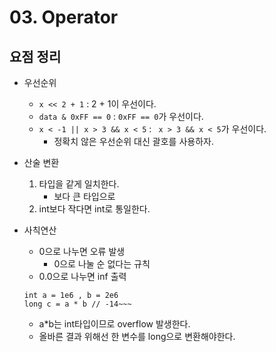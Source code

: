 # 03. Operator 

## 요점 정리

- 우선순위
  - `x << 2 + 1` : 2 + 1이 우선이다.
  - `data & 0xFF == 0` : `0xFF == 0`가 우선이다.
  - `x < -1 || x > 3 && x < 5` : ` x > 3 && x < 5`가 우선이다.
    - 정확치 않은 우선순위 대신 괄호를 사용하자.


- 산술 변환
  1. 타입을 같게 일치한다.
     - 보다 큰 타입으로
  2. int보다 작다면 int로 통일한다.
  

- 사칙연산
  - 0으로 나누면 오류 발생 
    - 0으로 나눌 순 없다는 규칙
  - 0.0으로 나누면 inf 출력
    
  ```
  int a = 1e6 , b = 2e6
  long c = a * b // -14~~~
  ```
  - a*b는 int타입이므로 overflow 발생한다.
  - 올바른 결과 위해선 한 변수를 long으로 변환해야한다.
